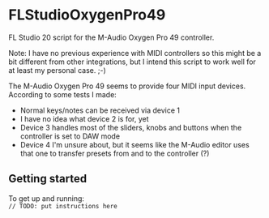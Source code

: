 # FLStudioOxygenPro49
FL Studio 20 script for the M-Audio Oxygen Pro 49 controller.

Note: I have no previous experience with MIDI controllers so this might be a bit different from other integrations, but I intend this script to work well for at least my personal case. ;-)

The M-Audio Oxygen Pro 49 seems to provide four MIDI input devices.  
According to some tests I made:
- Normal keys/notes can be received via device 1 
- I have no idea what device 2 is for, yet
- Device 3 handles most of the sliders, knobs and buttons when the controller is set to DAW mode
- Device 4 I'm unsure about, but it seems like the M-Audio editor uses that one to transfer presets from and to the controller (?)

## Getting started

To get up and running:  
``// TODO: put instructions here``
